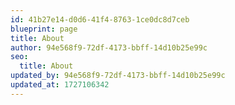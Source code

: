 ```yaml
---
id: 41b27e14-d0d6-41f4-8763-1ce0dc8d7ceb
blueprint: page
title: About
author: 94e568f9-72df-4173-bbff-14d10b25e99c
seo:
  title: About
updated_by: 94e568f9-72df-4173-bbff-14d10b25e99c
updated_at: 1727106342
---
```

